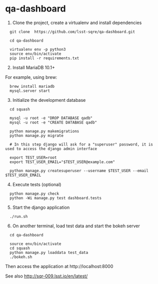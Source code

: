 # qa-dashboard

1. Clone the project, create a virtualenv and install dependencies
```
  git clone  https://github.com/lsst-sqre/qa-dashboard.git

  cd qa-dashboard

  virtualenv env -p python3
  source env/bin/activate
  pip install -r requirements.txt
```

2. Install MariaDB 10.1+

For example, using brew:
```
  brew install mariadb
  mysql.server start
```

3. Initialize the development database
```
  cd squash

  mysql -u root -e "DROP DATABASE qadb"
  mysql -u root -e "CREATE DATABASE qadb"

  python manage.py makemigrations
  python manage.py migrate

  # In this step django will ask for a "superuser" password, it is used to access the django admin interface

  export TEST_USER=root
  export TEST_USER_EMAIL="$TEST_USER@example.com"

  python manage.py createsuperuser --username $TEST_USER --email $TEST_USER_EMAIL
```
  
4. Execute tests (optional)
```
  python manage.py check
  python -Wi manage.py test dashboard.tests
```

5. Start the django application
```
  ./run.sh
```

6. On another terminal, load test data and start the bokeh server
```
  cd qa-dashboard

  source env/bin/activate
  cd squash
  python manage.py loaddata test_data
  ./bokeh.sh
```

Then access the application at http://localhost:8000

See also http://sqr-009.lsst.io/en/latest/
